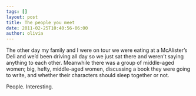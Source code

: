 ```yaml
---
tags: []
layout: post
title: The people you meet
date: 2011-02-25T10:40:56-06:00
author: olivia
---
```


The other day my family and I were on tour we were eating at a McAlister’s Deli and we’d been driving all day so we just sat there and weren’t saying anything to each other. Meanwhile there was a group of middle-aged women; big, hefty, middle-aged women, discussing a book they were going to write, and whether their characters should sleep together or not.

People. Interesting.
